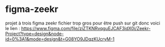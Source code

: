 # figma-zeekr
projet à trois figma zeekr
fichier trop gros pour être push sur git donc voici le lien : https://www.figma.com/file/ziZTKNRvqguEJCAF3idX0i/Zeekr-Project?type=design&node-id=0%3A1&mode=design&t=G08YO9JDqzKUcryM-1

